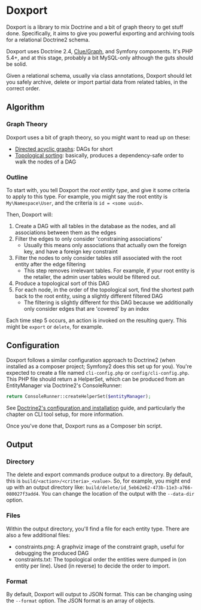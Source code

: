 # Doxport

Doxport is a library to mix Doctrine and a bit of graph theory to get stuff done.
Specifically, it aims to give you powerful exporting and archiving tools for
a relational Doctrine2 schema.

Doxport uses Doctrine 2.4, [Clue/Graph](https://github.com/clue/graph), and
Symfony components. It's PHP 5.4+, and at this stage, probably a bit MySQL-only although
the guts should be solid.

Given a relational schema, usually via class annotations, Doxport should let you
safely archive, delete or import partial data from related tables, in the correct order.

## Algorithm

### Graph Theory

Doxport uses a bit of graph theory, so you might want to read up on these:

* [Directed acyclic graphs](http://en.wikipedia.org/wiki/Directed_acyclic_graph): DAGs for short
* [Topological sorting](http://en.wikipedia.org/wiki/Topological_sorting): basically, produces a dependency-safe order to walk the nodes of a DAG

### Outline

To start with, you tell Doxport the *root entity type*, and give it some criteria to apply to this type. For example, you might say the root entity is `My\Namespace\User`, and the criteria is `id = <some uuid>`.

Then, Doxport will:

1. Create a DAG with all tables in the database as the nodes, and all associations between them as the edges
2. Filter the edges to only consider 'constraining associations'
   * Usually this means only associations that actually own the foreign key, and have a foreign key constraint
3. Filter the nodes to only consider tables still associated with the root entity after the edge filtering
   * This step removes irrelevant tables. For example, if your root entity is the retailer, the admin user tables would be filtered out.
4. Produce a topological sort of this DAG
5. For each node, in the order of the topological sort, find the shortest path back to the root entity, using a slightly different filtered DAG
   * The filtering is slightly different for this DAG because we additionally only consider edges that are 'covered' by an index

Each time step 5 occurs, an action is invoked on the resulting query. This might be `export` or `delete`, for example.

## Configuration

Doxport follows a similar configuration approach to Doctrine2 (when installed
as a composer project; Symfony2 does this set up for you). You're expected to
create a file named `cli-config.php` or `config/cli-config.php`. This PHP file
should return a HelperSet, which can be produced from an EntityManager via Doctrine2's ConsoleRunner:

```php
return ConsoleRunner::createHelperSet($entityManager);
```

See [Doctrine2's configuration and installation](http://docs.doctrine-project.org/en/latest/reference/configuration.html) guide, and particularly the chapter on CLI tool setup, for more information.

Once you've done that, Doxport runs as a Composer bin script.

## Output

### Directory

The delete and export commands produce output to a directory. By default, this is `build/<action>/<criteria>_<value>`. So, for example, you might end up with an output directory like: `build/delete/id_5eb62e62-473b-11e3-a766-080027f3add4`. You can change the location of the output with the `--data-dir` option.

### Files

Within the output directory, you'll find a file for each entity type. There are also a few additional files:

* constraints.png: A graphviz image of the constraint graph, useful for debugging the produced DAG
* constraints.txt: The topological order the entities were dumped in (on entity per line). Used (in reverse) to decide the order to import.

### Format

By default, Doxport will output to JSON format. This can be changing using the `--format` option. The JSON format is an array of objects.